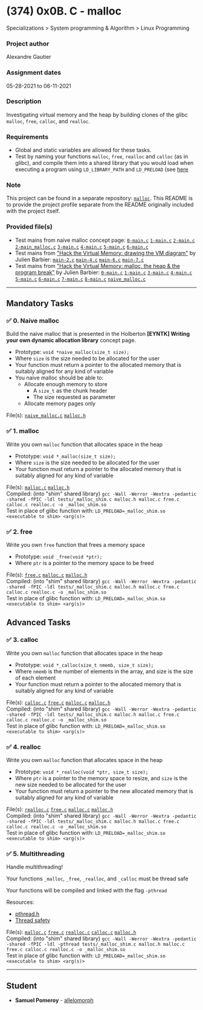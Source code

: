 # (374) 0x0B. C - malloc
Specializations > System programming & Algorithm > Linux Programming

### Project author
Alexandre Gautier

### Assignment dates
05-28-2021 to 06-11-2021

### Description
Investigating virtual memory and the heap by building clones of the glibc `malloc`, `free`, `calloc`, and `realloc`.

### Requirements
* Global and static variables are allowed for these tasks.
* Test by naming your functions `malloc`, `free`, `realloc` and `calloc` (as in glibc), and compile them into a shared library that you would load when executing a program using `LD_LIBRARY_PATH` and `LD_PRELOAD` (see [here](https://www.cprogramming.com/tutorial/shared-libraries-linux-gcc.html)

### Note
This project can be found in a separate repository: [`malloc`](https://github.com/allelomorph/malloc). This README is to provide the project profile separate from the README originally included with the project itself.

### Provided file(s)
* Test mains from naive malloc concept page:
[`0-main.c`](https://github.com/allelomorph/malloc/tests/Alex-concept-page/0-main.c) [`1-main.c`](https://github.com/allelomorph/malloc/tests/Alex-concept-page/1-main.c) [`2-main.c`](https://github.com/allelomorph/malloc/tests/Alex-concept-page/2-main.c) [`2-main_malloc.c`](https://github.com/allelomorph/malloc/tests/Alex-concept-page/2-main_malloc.c) [`3-main.c`](https://github.com/allelomorph/malloc/tests/Alex-concept-page/3-main.c) [`4-main.c`](https://github.com/allelomorph/malloc/tests/Alex-concept-page/4-main.c) [`5-main.c`](https://github.com/allelomorph/malloc/tests/Alex-concept-page/5-main.c) [`6-main.c`](https://github.com/allelomorph/malloc/tests/Alex-concept-page/6-main.c) 
* Test mains from ["Hack the Virtual Memory: drawing the VM diagram"](https://blog.holbertonschool.com/hack-the-virtual-memory-drawing-the-vm-diagram/) by Julien Barbier:
[`main-2.c`](https://github.com/allelomorph/malloc/tests/Julien-blog-c2/main-2.c) [`main-4.c`](https://github.com/allelomorph/malloc/tests/Julien-blog-c2/main-4.c) [`main-6.c`](https://github.com/allelomorph/malloc/tests/Julien-blog-c2/main-6.c) [`main-7.c`](https://github.com/allelomorph/malloc/tests/Julien-blog-c2/main-7.c) 
* Test mains from ["Hack the Virtual Memory: malloc, the heap & the program break"](https://blog.holbertonschool.com/hack-the-virtual-memory-malloc-the-heap-the-program-break/) by Julien Barbier:
[`0-main.c`](https://github.com/allelomorph/malloc/tests/Julien-blog-c3/0-main.c) [`1-main.c`](https://github.com/allelomorph/malloc/tests/Julien-blog-c3/1-main.c) [`3-main.c`](https://github.com/allelomorph/malloc/tests/Julien-blog-c3/3-main.c) [`4-main.c`](https://github.com/allelomorph/malloc/tests/Julien-blog-c3/4-main.c) [`5-main.c`](https://github.com/allelomorph/malloc/tests/Julien-blog-c3/5-main.c) [`6-main.c`](https://github.com/allelomorph/malloc/tests/Julien-blog-c3/6-main.c) [`7-main.c`](https://github.com/allelomorph/malloc/tests/Julien-blog-c3/7-main.c) [`8-main.c`](https://github.com/allelomorph/malloc/tests/Julien-blog-c3/8-main.c) [`naive_malloc.c`](https://github.com/allelomorph/malloc/tests/Julien-blog-c3/naive_malloc.c) 

---

## Mandatory Tasks

### :white_check_mark: 0. Naive malloc
Build the naive malloc that is presented in the Holberton **[EYNTK] Writing your own dynamic allocation library** concept page.

* Prototype: `void *naive_malloc(size_t size);`
* Where `size` is the size needed to be allocated for the user
* Your function must return a pointer to the allocated memory that is suitably aligned for any kind of variable
* You naive malloc should be able to:
    * Allocate enough memory to store
        * A `size_t` as the chunk header
        * The size requested as parameter
    * Allocate memory pages only

File(s): [`naive_malloc.c`](https://github.com/allelomorph/malloc/naive_malloc.c) [`malloc.h`](https://github.com/allelomorph/malloc/malloc.h)

### :white_check_mark: 1. malloc
Write you own `malloc` function that allocates space in the heap

* Prototype: `void *_malloc(size_t size);`
* Where `size` is the size needed to be allocated for the user
* Your function must return a pointer to the allocated memory that is suitably aligned for any kind of variable

File(s): [`malloc.c`](https://github.com/allelomorph/malloc/malloc.c) [`malloc.h`](https://github.com/allelomorph/malloc/malloc.h)\
Compiled: (into "shim" shared library) `gcc -Wall -Werror -Wextra -pedantic -shared -fPIC -ldl tests/_malloc_shim.c malloc.h malloc.c free.c  calloc.c realloc.c -o _malloc_shim.so`\
Test in place of glibc function with: `LD_PRELOAD=_malloc_shim.so <executable to shim> <arg(s)>`

### :white_check_mark: 2. free
Write you own `free` function that frees a memory space

* Prototype: `void _free(void *ptr);`
* Where `ptr` is a pointer to the memory space to be freed

File(s): [`free.c`](https://github.com/allelomorph/malloc/free.c) [`malloc.c`](https://github.com/allelomorph/malloc/malloc.c) [`malloc.h`](https://github.com/allelomorph/malloc/malloc.h)\
Compiled: (into "shim" shared library) `gcc -Wall -Werror -Wextra -pedantic -shared -fPIC -ldl tests/_malloc_shim.c malloc.h malloc.c free.c  calloc.c realloc.c -o _malloc_shim.so`\
Test in place of glibc function with: `LD_PRELOAD=_malloc_shim.so <executable to shim> <arg(s)>`

## Advanced Tasks

### :white_check_mark: 3. calloc
Write you own `malloc` function that allocates space in the heap

* Prototype: `void *_calloc(size_t nmemb, size_t size);`
* Where `nmemb` is the number of elements in the array, and size is the size of each element
* Your function must return a pointer to the allocated memory that is suitably aligned for any kind of variable

File(s): [`calloc.c`](https://github.com/allelomorph/malloc/calloc.c) [`free.c`](https://github.com/allelomorph/malloc/free.c) [`malloc.c`](https://github.com/allelomorph/malloc/malloc.c) [`malloc.h`](https://github.com/allelomorph/malloc/malloc.h)\
Compiled: (into "shim" shared library) `gcc -Wall -Werror -Wextra -pedantic -shared -fPIC -ldl tests/_malloc_shim.c malloc.h malloc.c free.c calloc.c realloc.c -o _malloc_shim.so`\
Test in place of glibc function with: `LD_PRELOAD=_malloc_shim.so <executable to shim> <arg(s)>`

### :white_check_mark: 4. realloc
Write you own `malloc` function that allocates space in the heap

* Prototype: `void *_realloc(void *ptr, size_t size);`
* Where `ptr` is a pointer to the memory space to resize, and `size` is the new size needed to be allocated for the user
* Your function must return a pointer to the new allocated memory that is suitably aligned for any kind of variable

File(s): [`realloc.c`](https://github.com/allelomorph/malloc/realloc.c) [`free.c`](https://github.com/allelomorph/malloc/free.c) [`malloc.c`](https://github.com/allelomorph/malloc/malloc.c) [`malloc.h`](https://github.com/allelomorph/malloc/malloc.h)\
Compiled: (into "shim" shared library) `gcc -Wall -Werror -Wextra -pedantic -shared -fPIC -ldl tests/_malloc_shim.c malloc.h malloc.c free.c  calloc.c realloc.c -o _malloc_shim.so`\
Test in place of glibc function with: `LD_PRELOAD=_malloc_shim.so <executable to shim> <arg(s)>`

### :white_check_mark: 5. Multithreading
Handle multithreading!

Your functions `_malloc`, `_free`, `_realloc`, and `_calloc` must be thread safe

Your functions will be compiled and linked with the flag `-pthread`

Resources:

* [pthread.h](https://pubs.opengroup.org/onlinepubs/7908799/xsh/pthread.h.html)
* [Thread safety](https://en.wikipedia.org/wiki/Thread_safety)

File(s): [`malloc.c`](https://github.com/allelomorph/malloc/malloc.c) [`free.c`](https://github.com/allelomorph/malloc/free.c) [`realloc.c`](https://github.com/allelomorph/malloc/realloc.c) [`calloc.c`](https://github.com/allelomorph/malloc/calloc.c) [`malloc.h`](https://github.com/allelomorph/malloc/malloc.h)\
Compiled: (into "shim" shared library) `gcc -Wall -Werror -Wextra -pedantic -shared -fPIC -ldl -pthread tests/_malloc_shim.c malloc.h malloc.c free.c calloc.c realloc.c -o _malloc_shim.so`\
Test in place of glibc function with: `LD_PRELOAD=_malloc_shim.so <executable to shim> <arg(s)>`

---

## Student
* **Samuel Pomeroy** - [allelomorph](github.com/allelomorph)
